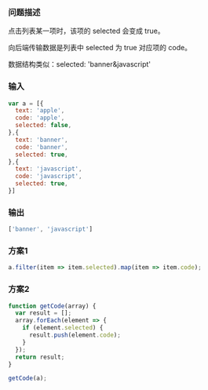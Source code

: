 ### 问题描述

点击列表某一项时，该项的 selected 会变成 true。

向后端传输数据是列表中 selected 为 true 对应项的 code。

数据结构类似：selected: 'banner&javascript'

### 输入

```js
var a = [{
  text: 'apple',
  code: 'apple',
  selected: false,
},{
  text: 'banner',
  code: 'banner',
  selected: true,
},{
  text: 'javascript',
  code: 'javascript',
  selected: true,
}]
```

### 输出

```js
['banner', 'javascript']
```


### 方案1

```js
a.filter(item => item.selected).map(item => item.code);
```

### 方案2

```js
function getCode(array) {
  var result = [];
  array.forEach(element => {
    if (element.selected) {
      result.push(element.code);
    }
  });
  return result;
}

getCode(a);
```
